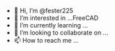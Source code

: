 - 👋 Hi, I’m @fester225
- 👀 I’m interested in ...FreeCAD
- 🌱 I’m currently learning ...
- 💞️ I’m looking to collaborate on ...
- 📫 How to reach me ...

<!---
fester225/fester225 is a ✨ special ✨ repository because its `README.md` (this file) appears on your GitHub profile.
You can click the Preview link to take a look at your changes.
--->
